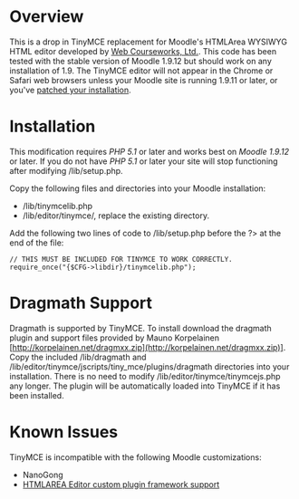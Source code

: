 Overview
========

This is a drop in TinyMCE replacement for Moodle's HTMLArea WYSIWYG HTML editor developed by [Web Courseworks, Ltd.](http://www.webcourseworks.com).  This code has been tested with the stable version of Moodle 1.9.12 but should work on any installation of 1.9.  The TinyMCE editor will not appear in the Chrome or Safari web browsers unless your Moodle site is running 1.9.11 or later, or you've [patched your installation](https://github.com/moodle/moodle/commit/c476a2ec).

Installation
============

This modification requires *PHP 5.1* or later and works best on *Moodle 1.9.12* or later.  If you do not have *PHP 5.1* or later your site will stop functioning after modifying /lib/setup.php.

Copy the following files and directories into your Moodle installation:

* /lib/tinymcelib.php
* /lib/editor/tinymce/, replace the existing directory.

Add the following two lines of code to /lib/setup.php before the ?> at the end of the file:

```
// THIS MUST BE INCLUDED FOR TINYMCE TO WORK CORRECTLY.
require_once("{$CFG->libdir}/tinymcelib.php");
```

Dragmath Support
================

Dragmath is supported by TinyMCE.  To install download the dragmath plugin and support files provided by  Mauno Korpelainen [http://korpelainen.net/dragmxx.zip](http://korpelainen.net/dragmxx.zip)].  Copy the included /lib/dragmath and /lib/editor/tinymce/jscripts/tiny_mce/plugins/dragmath directories into your installation.  There is no need to modify /lib/editor/tinymce/tinymcejs.php any longer.  The plugin will be automatically loaded into TinyMCE if it has been installed.

Known Issues
============

TinyMCE is incompatible with the following Moodle customizations:

* NanoGong
* [HTMLAREA Editor custom plugin framework support](http://tracker.moodle.org/browse/CONTRIB-2730)